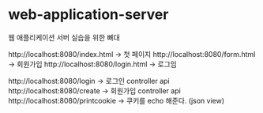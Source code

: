 web-application-server
======================

웹 애플리케이션 서버 실습을 위한 뼈대


http://localhost:8080/index.html -> 첫 페이지
http://localhost:8080/form.html -> 회원가입
http://localhost:8080/login.html -> 로그임

http://localhost:8080/login -> 로그인 controller api
http://localhost:8080/create -> 회원가입 controller api
http://localhost:8080/printcookie -> 쿠키를 echo 해준다. (json view)
